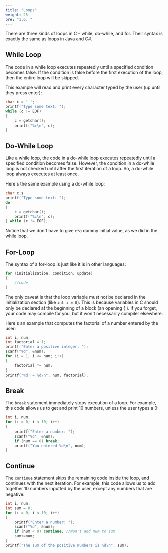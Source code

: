 ```yaml
---
title: "Loops"
weight: 25
pre: "1.6. "
---
```


There are three kinds of loops in C – while, do-while, and for. Their syntax is exactly the same as loops in Java and C#.

## While Loop
The code in a while loop executes repeatedly until a specified condition becomes false. If the condition is false before the first execution of the loop, then the entire loop will be skipped. 

This example will read and print every character typed by the user (up until they press enter):

```c
char c = ' ';
printf("Type some text: ");
while (c != EOF) 
{
	c = getchar();
	printf("%c\n", c);
}
```

## Do-While Loop
Like a while loop, the code in a do-while loop executes repeatedly until a specified condition becomes false. However, the condition in a do-while loop is not checked until after the first iteration of a loop. So, a do-while loop always executes at least once. 

Here's the same example using a do-while loop:

```c
char c;s
printf("Type some text: ");
do 
{
	c = getchar();
	printf("%c\n", c);
} while (c != EOF);
```

Notice that we don't have to give `c*`a dummy initial value, as we did in the while loop.

## For-Loop
The syntax of a for-loop is just like it is in other languages:

```c
for (initialization; condition; update) 
{
	//code
}
```

The only caveat is that the loop variable must not be declared in the initialization section (like `int i = 0`). This is because variables in C should only be declared at the beginning of a block (an opening { ). If you forget, your code may compile for you, but it won't necessarily compiler elsewhere.

Here's an example that computes the factorial of a number entered by the user:

```c
int i, num;
int factorial = 1;
printf("Enter a positive integer: ");
scanf("%d", &num);
for (i = 1; i <= num; i++) 
{
	factorial *= num;
}
printf("%d! = %d\n", num, factorial);
```

## Break
The `break` statement immediately stops execution of a loop. For example, this code allows us to get and print 10 numbers, unless the user types a 0:

```c
int i, num;
for (i = 0; i < 10; i++) 
{
	printf("Enter a number: ");
	scanf("%d", &num);
	if (num == 0) break;
	printf("You entered %d\n", num);
}
```

## Continue
The `continue` statement skips the remaining code inside the loop, and continues with the next iteration. For example, this code allows us to add together 10 numbers inputted by the user, except any numbers that are negative:

```c
int i, num;
int sum = 0;
for (i = 0; i < 10; i++) 
{
	printf("Enter a number: ");
	scanf("%d", &num);
	if (num < 0) continue; //Won't add num to sum
	sum+=num;
}
printf("The sum of the positive numbers is %d\n", sum);
```